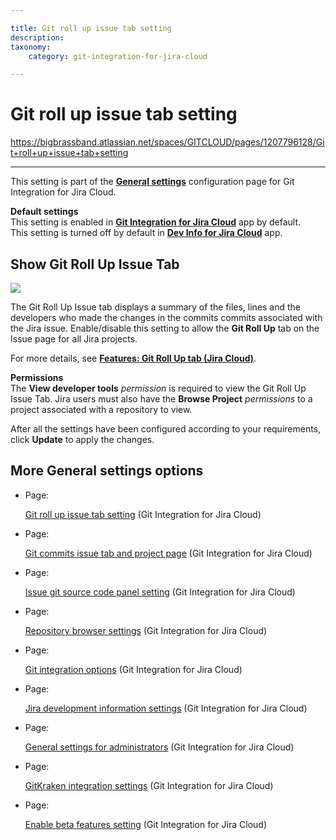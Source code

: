 ```yaml
---

title: Git roll up issue tab setting
description:
taxonomy:
    category: git-integration-for-jira-cloud

---
```


# Git roll up issue tab setting

<https://bigbrassband.atlassian.net/spaces/GITCLOUD/pages/1207796128/Git+roll+up+issue+tab+setting>

* * *

This setting is part of the [**General settings**](/wiki/spaces/GITCLOUD/pages/781942911/General+Settings) configuration page for Git Integration for Jira Cloud.

**Default settings**  
This setting is enabled in [**Git Integration for Jira Cloud**](https://marketplace.atlassian.com/apps/4984/git-integration-for-jira?tab=overview&hosting=cloud) app by default.  
This setting is turned off by default in [**Dev Info for Jira Cloud**](https://marketplace.atlassian.com/apps/1219270/dev-info-for-jira?hosting=cloud&tab=overview) app.

## Show Git Roll Up Issue Tab

![](https://bigbrassband.atlassian.net/wiki/download/thumbnails/1207796128/gitcloud-gencfg-show-git-rollup-issue-tab.png?version=1&modificationDate=1645096579415&cacheVersion=1&api=v2&width=680&height=215)

The Git Roll Up Issue tab displays a summary of the files, lines and the developers who made the changes in the commits commits associated with the Jira issue. Enable/disable this setting to allow the **Git Roll Up** tab on the Issue page for all Jira projects.

For more details, see [**Features: Git Roll Up tab (Jira Cloud)**](http://link.bigbrassband.com/jira-gitcloud-rollup).

**Permissions**  
The **View developer tools** _permission_ is required to view the Git Roll Up Issue Tab. Jira users must also have the **Browse Project** _permissions_ to a project associated with a repository to view.

After all the settings have been configured according to your requirements, click **Update** to apply the changes.

## More General settings options

*   Page:
    
    [Git roll up issue tab setting](/wiki/spaces/GITCLOUD/pages/1207796128/Git+roll+up+issue+tab+setting) (Git Integration for Jira Cloud)
    
*   Page:
    
    [Git commits issue tab and project page](/wiki/spaces/GITCLOUD/pages/1207829071/Git+commits+issue+tab+and+project+page) (Git Integration for Jira Cloud)
    
*   Page:
    
    [Issue git source code panel setting](/wiki/spaces/GITCLOUD/pages/1207829089/Issue+git+source+code+panel+setting) (Git Integration for Jira Cloud)
    
*   Page:
    
    [Repository browser settings](/wiki/spaces/GITCLOUD/pages/1207829111/Repository+browser+settings) (Git Integration for Jira Cloud)
    
*   Page:
    
    [Git integration options](/wiki/spaces/GITCLOUD/pages/1207829137/Git+integration+options) (Git Integration for Jira Cloud)
    
*   Page:
    
    [Jira development information settings](/wiki/spaces/GITCLOUD/pages/1207796181/Jira+development+information+settings) (Git Integration for Jira Cloud)
    
*   Page:
    
    [General settings for administrators](/wiki/spaces/GITCLOUD/pages/1923025087/General+settings+for+administrators) (Git Integration for Jira Cloud)
    
*   Page:
    
    [GitKraken integration settings](/wiki/spaces/GITCLOUD/pages/1980563563/GitKraken+integration+settings) (Git Integration for Jira Cloud)
    
*   Page:
    
    [Enable beta features setting](/wiki/spaces/GITCLOUD/pages/2070216724/Enable+beta+features+setting) (Git Integration for Jira Cloud)